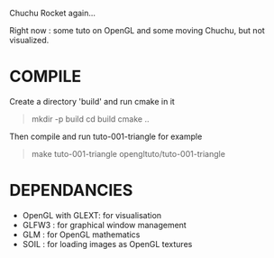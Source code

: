 Chuchu Rocket again...

Right now : some tuto on OpenGL and some moving Chuchu, but not visualized.

COMPILE
=======

Create a directory 'build' and run cmake in it
> mkdir -p build
> cd build
> cmake ..

Then compile and run tuto-001-triangle for example
> make tuto-001-triangle
> opengltuto/tuto-001-triangle

DEPENDANCIES
============

* OpenGL with GLEXT: for visualisation
* GLFW3 : for graphical window management
* GLM : for OpenGL mathematics
* SOIL : for loading images as OpenGL textures
